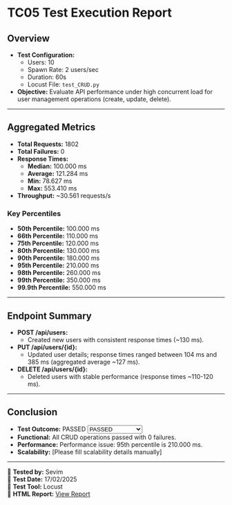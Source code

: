 # TC05 Test Execution Report

## Overview
- **Test Configuration:**  
  - Users: 10  
  - Spawn Rate: 2 users/sec  
  - Duration: 60s  
  - Locust File: `test_CRUD.py`
- **Objective:** Evaluate API performance under high concurrent load for user management operations (create, update, delete).

---

## Aggregated Metrics
- **Total Requests:** 1802  
- **Total Failures:** 0  
- **Response Times:**  
  - **Median:** 100.000 ms  
  - **Average:** 121.284 ms  
  - **Min:** 78.627 ms  
  - **Max:** 553.410 ms  
- **Throughput:** ~30.561 requests/s

### Key Percentiles
- **50th Percentile:** 100.000 ms  
- **66th Percentile:** 110.000 ms  
- **75th Percentile:** 120.000 ms  
- **80th Percentile:** 130.000 ms  
- **90th Percentile:** 180.000 ms  
- **95th Percentile:** 210.000 ms  
- **98th Percentile:** 260.000 ms  
- **99th Percentile:** 350.000 ms  
- **99.9th Percentile:** 550.000 ms

---

## Endpoint Summary
- **POST /api/users:**  
  - Created new users with consistent response times (~130 ms).
- **PUT /api/users/{id}:**  
  - Updated user details; response times ranged between 104 ms and 385 ms (aggregated average ~127 ms).
- **DELETE /api/users/{id}:**  
  - Deleted users with stable performance (response times ~110-120 ms).

---

## Conclusion 
- **Test Outcome:** PASSED  
  <!-- Please select your test outcome manually if needed: -->
  <select>
      <option value="PASSED">PASSED</option>
      <option value="FAILED">FAILED</option>
      <option value="BLOCKED">BLOCKED</option>
      <option value="NOT EXECUTED">NOT EXECUTED</option>
  </select>
- **Functional:** All CRUD operations passed with 0 failures.  
- **Performance:** Performance issue: 95th percentile is 210.000 ms.  
- **Scalability:** [Please fill scalability details manually]

---

📌 **Tested by:** Sevim  
📆 **Test Date:** 17/02/2025  
🔎 **Test Tool:** Locust  
📝 **HTML Report:** [View Report](C:/Users/sevim/Desktop/LearningLocust/day5/performance_reports/2025-02-17_13-24-21/report.html)
